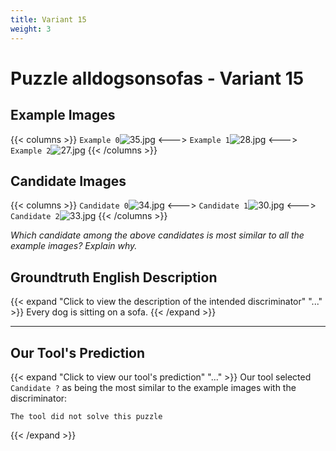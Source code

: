 ```yaml
---
title: Variant 15
weight: 3
---
```


# Puzzle alldogsonsofas - Variant 15

## Example Images
{{< columns >}}
`Example 0`![35.jpg](/natscene_data/images/35.jpg)
<--->
`Example 1`![28.jpg](/natscene_data/images/28.jpg)
<--->
`Example 2`![27.jpg](/natscene_data/images/27.jpg)
{{< /columns >}}

## Candidate Images
{{< columns >}}
`Candidate 0`![34.jpg](/natscene_data/images/34.jpg)
<--->
`Candidate 1`![30.jpg](/natscene_data/images/30.jpg)
<--->
`Candidate 2`![33.jpg](/natscene_data/images/33.jpg)
{{< /columns >}}

*Which candidate among the above candidates is most similar to all the example images? Explain why.*

## Groundtruth English Description

{{< expand "Click to view the description of the intended discriminator" "..." >}}
Every dog is sitting on a sofa.
{{< /expand >}}

---



## Our Tool's Prediction

{{< expand "Click to view our tool's prediction" "..." >}}
Our tool selected `Candidate ?` as being the most similar to the example images with the discriminator:
```plaintext
The tool did not solve this puzzle
```
{{< /expand >}}
